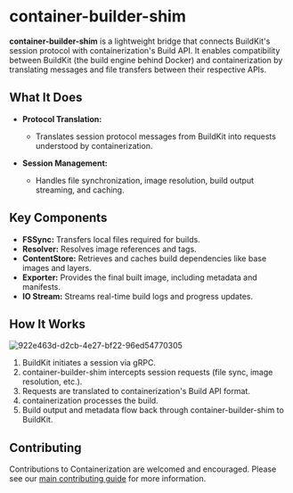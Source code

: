 # container-builder-shim

**container-builder-shim** is a lightweight bridge that connects BuildKit's session protocol with containerization's Build API. It enables compatibility between BuildKit (the build engine behind Docker) and containerization by translating messages and file transfers between their respective APIs.

## What It Does

- **Protocol Translation:**
  - Translates session protocol messages from BuildKit into requests understood by containerization.

- **Session Management:**
  - Handles file synchronization, image resolution, build output streaming, and caching.

## Key Components

- **FSSync:** Transfers local files required for builds.
- **Resolver:** Resolves image references and tags.
- **ContentStore:** Retrieves and caches build dependencies like base images and layers.
- **Exporter:** Provides the final built image, including metadata and manifests.
- **IO Stream:** Streams real-time build logs and progress updates.

## How It Works

![922e463d-d2cb-4e27-bf22-96ed54770305](https://github.com/user-attachments/assets/461930a4-cfab-4b91-ae3b-dee225cdc461)

1. BuildKit initiates a session via gRPC.
2. container-builder-shim intercepts session requests (file sync, image resolution, etc.).
3. Requests are translated to containerization's Build API format.
4. containerization processes the build.
5. Build output and metadata flow back through container-builder-shim to BuildKit.

## Contributing

Contributions to Containerization are welcomed and encouraged. Please see our [main contributing guide](https://github.com/apple/containerization/blob/main/CONTRIBUTING.md) for more information.

